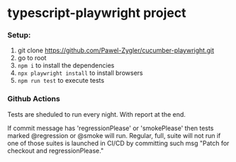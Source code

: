# typescript-playwright project

### Setup:

1. git clone https://github.com/Pawel-Zygler/cucumber-playwright.git
2. go to root
3. `npm i` to install the dependencies
4. `npx playwright install` to install browsers
5. `npm run test` to execute tests

### Github Actions

Tests are sheduled to run every night. With report at the end.

If commit message has 'regressionPlease' or 'smokePlease' then tests marked @regression or @smoke will run. Regular, full, suite will not run if one of those suites is launched in CI/CD by committing such msg "Patch for checkout and regressionPlease."
